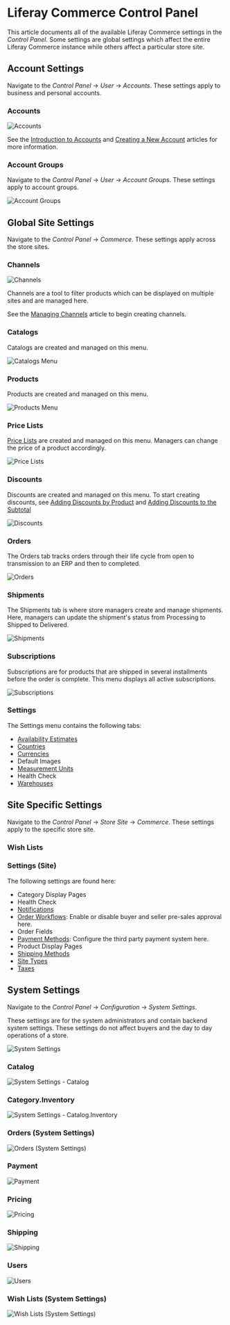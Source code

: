 # Liferay Commerce Control Panel

This article documents all of the available Liferay Commerce settings in the _Control Panel_. Some settings are global settings which affect the entire Liferay Commerce instance while others affect a particular store site.

## Account Settings

Navigate to the _Control Panel_ → _User_ → _Accounts_. These settings apply to business and personal accounts.

### Accounts

![Accounts](./images/10.png)

See the [Introduction to Accounts](../../customers/account-management/introduction-to-accounts/README.md) and [Creating a New Account](../../customers/account-management/creating-a-new-account/README.md) articles for more information.

### Account Groups

Navigate to the _Control Panel_ → _User_ → _Account Groups_. These settings apply to account groups.

![Account Groups](./images/11.png)

## Global Site Settings

Navigate to the _Control Panel_ → _Commerce_. These settings apply across the store sites.

### Channels

![Channels](./images/01.png)

 Channels are a tool to filter products which can be displayed on multiple sites and are managed here.

See the [Managing Channels](../../catalog/creating-and-managing-products/-managing-channels/README.md) article to begin creating channels.

### Catalogs

Catalogs are created and managed on this menu.

![Catalogs Menu](./images/02.png)

### Products

Products are created and managed on this menu.

![Products Menu](./images/03.png)

### Price Lists

[Price Lists](../../catalog/managing-price/price-lists/creating-a-price-list/README.md) are created and managed on this menu. Managers can change the price of a product accordingly.

![Price Lists](./images/04.png)

### Discounts

Discounts are created and managed on this menu. To start creating discounts, see [Adding Discounts by Product](../../marketing/promotions/adding-discounts-by-product/README.md) and [Adding Discounts to the Subtotal](../../marketing/promotions/adding-discounts-to-the-subtotal/README.md)

![Discounts](./images/05.png)

### Orders

The Orders tab tracks orders through their life cycle from open to transmission to an ERP and then to completed.

![Orders](./images/07.png)

### Shipments

The Shipments tab is where store managers create and manage shipments. Here, managers can update the shipment's status from Processing to Shipped to Delivered.

![Shipments](./images/08.png)

### Subscriptions

Subscriptions are for products that are shipped in several installments before the order is complete. This menu displays all active subscriptions.

![Subscriptions](./images/09.png)

### Settings

The Settings menu contains the following tabs:

* [Availability Estimates](../../catalog/managing-inventory/availability-estimates/README.md)
* [Countries](../country-options/README.md)
* [Currencies](../currencies/README.md)
* Default Images
* [Measurement Units](../../sales/shipping/measurement-units/README.md)
* Health Check
* [Warehouses](../../catalog/managing-inventory/warehouse-reference-guide/README.md)

## Site Specific Settings

Navigate to the _Control Panel_ → _Store Site_ → _Commerce_. These settings apply to the specific store site.

### Wish Lists

### Settings (Site)

The following settings are found here:

* Category Display Pages
* Health Check
* [Notifications](../../marketing/email-notifications/automating-store-emails-by-using-notification-templates/README.md)
* [Order Workflows](../../sales/order-management/order-workflows/README.md): Enable or disable buyer and seller pre-sales approval here.
* Order Fields
* [Payment Methods](../payments/README.md): Configure the third party payment system here.
* Product Display Pages
* [Shipping Methods](../../sales/shipping/README.md)
* [Site Types](../site-management-basics/sites-and-site-types/README.md)
* [Taxes](../../operations/taxes/README.md)

## System Settings

Navigate to the _Control Panel_ → _Configuration_ → _System Settings_.

These settings are for the system administrators and contain backend system settings. These settings do not affect buyers and the day to day operations of a store.

![System Settings](./images/12.png)

### Catalog

![System Settings - Catalog](./images/13.png)

### Category.Inventory

![System Settings - Catalog.Inventory](./images/14.png)

### Orders (System Settings)

![Orders (System Settings)](./images/15.png)

### Payment

![Payment](./images/16.png)

### Pricing

![Pricing](./images/17.png)

### Shipping

![Shipping](./images/18.png)

### Users

![Users](./images/19.png)

### Wish Lists (System Settings)

![Wish Lists (System Settings)](./images/20.png)
